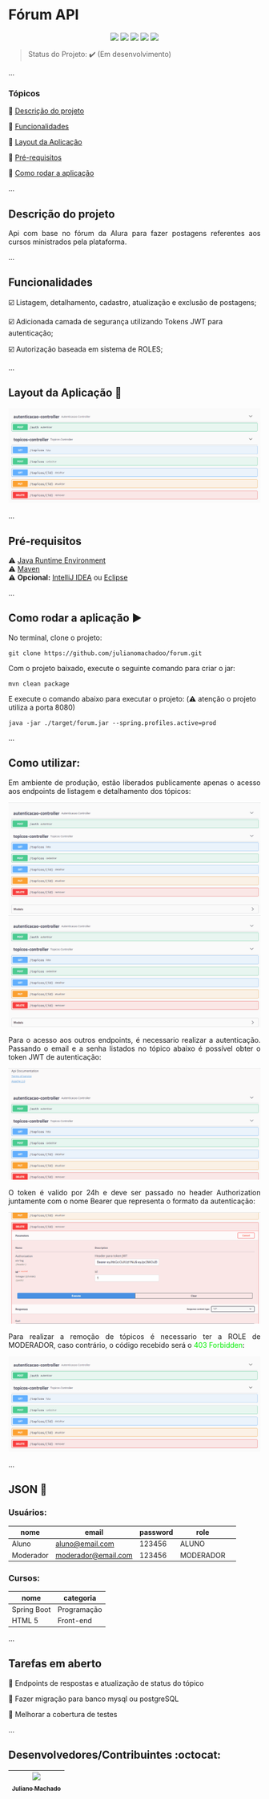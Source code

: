<h1>Fórum API</h1> 

<p align="center">
  <img src="https://img.shields.io/static/v1?label=Spring%20Boot&message=framework&color=blue&style=for-the-badge&logo=REACT"/>
  <img src="https://img.shields.io/static/v1?label=Java&message=language&color=blue&style=for-the-badge&logo=netlify"/>
  <img src="https://img.shields.io/static/v1?label=H2&message=Database&color=blue&style=for-the-badge&logo=netlify"/>
  <img src="https://img.shields.io/static/v1?label=Maven&message=build&color=blue&style=for-the-badge&logo=netlify"/>
  <img src="http://img.shields.io/static/v1?label=STATUS&message=EM%20DESENVOLVIMENTO&color=RED&style=for-the-badge"/>
  </p>

> Status do Projeto: :heavy_check_mark: (Em desenvolvimento)

...

### Tópicos

:small_blue_diamond: [Descrição do projeto](#descrição-do-projeto)

:small_blue_diamond: [Funcionalidades](#funcionalidades)

:small_blue_diamond: [Layout da Aplicação](#layout-da-aplicação-dash)

:small_blue_diamond: [Pré-requisitos](#pré-requisitos)

:small_blue_diamond: [Como rodar a aplicação](#como-rodar-a-aplicação-arrow_forward)

...

## Descrição do projeto

<p align="justify">
  Api com base no fórum da Alura para fazer postagens referentes aos cursos ministrados pela plataforma. 
</p>

...

## Funcionalidades

:ballot_box_with_check: Listagem, detalhamento, cadastro, atualização e exclusão de postagens;

:ballot_box_with_check: Adicionada camada de segurança utilizando Tokens JWT para autenticação;

:ballot_box_with_check: Autorização baseada em sistema de ROLES;

...

## Layout da Aplicação :dash:

![](https://raw.githubusercontent.com/julianomachadoo/forum/main/img/endpoints.png)

...

## Pré-requisitos

:warning: [Java Runtime Environment](https://www.java.com/pt-BR/download/) <br>
:warning: [Maven](https://maven.apache.org/download.cgi) <br>
:warning: <b>Opcional:</b> [IntelliJ IDEA](https://www.jetbrains.com/idea/download/#section=windows)
ou [Eclipse](https://www.eclipse.org/downloads/)

...

## Como rodar a aplicação :arrow_forward:

No terminal, clone o projeto:

```
git clone https://github.com/julianomachadoo/forum.git
```

Com o projeto baixado, execute o seguinte comando para criar o jar:

```
mvn clean package
```

E execute o comando abaixo para executar o projeto: (:warning: atenção o projeto utiliza a porta 8080)

```
java -jar ./target/forum.jar --spring.profiles.active=prod
```

...

## Como utilizar:

<p align="justify">
Em ambiente de produção, estão liberados publicamente apenas o acesso aos endpoints de listagem e detalhamento dos tópicos:
</p>

![](https://github.com/julianomachadoo/forum/blob/main/img/getTopicos.gif?raw=true)
![](https://github.com/julianomachadoo/forum/blob/main/img/getTopicosById.gif?raw=true)

<p align="justify">
Para o acesso aos outros endpoints, é necessario realizar a autenticação. Passando o email e a senha listados no tópico 
abaixo é possível obter o token JWT de autenticação: </p>

![](https://github.com/julianomachadoo/forum/blob/main/img/autenticandoAluno.gif?raw=true)

<p align="justify">
O token é valido por 24h e deve ser passado no header Authorization juntamente com o nome Bearer que representa o formato da autenticação:
</p>

![](https://github.com/julianomachadoo/forum/blob/main/img/deleteNaoAutorizado.gif?raw=true)

<p align="justify">
Para realizar a remoção de tópicos é necessario ter a ROLE de MODERADOR, caso contrário, o código recebido será o <font color=\"green\">403 Forbidden</font>:  
</p>

[//]: # (deleteNaoAutorizado)
![](https://raw.githubusercontent.com/julianomachadoo/forum/main/img/endpoints.png)

...

## JSON :floppy_disk:

### Usuários:

| nome      | email               | password | role      ||
|-----------|---------------------|----------|-----------|-------- |
| Aluno     | aluno@email.com     | 123456   | ALUNO     |
| Moderador | moderador@email.com | 123456   | MODERADOR |

### Cursos:


| nome      | categoria            |
|-----------|---------------------|
| Spring Boot     | Programação     |
| HTML 5 | Front-end |

...


## Tarefas em aberto


:memo: Endpoints de respostas e atualização de status do tópico

:memo: Fazer migração para banco mysql ou postgreSQL

:memo: Melhorar a cobertura de testes

...

## Desenvolvedores/Contribuintes :octocat:



| [<img src="https://avatars.githubusercontent.com/u/102674195?v=4" width=115><br><sub>Juliano Machado</sub>](https://github.com/julianomachadoo) |
|:-----------------------------------------------------------------------------------------------------------------------------------------------:|

